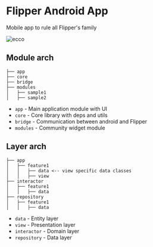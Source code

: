 # Flipper Android App

Mobile app to rule all Flipper's family

![ecco](https://user-images.githubusercontent.com/5871715/90445233-04748100-e0e8-11ea-9e74-19390b0acfb4.png)

## Module arch

```
├── app
├── core
├── bridge
├── modules
│   ├── sample1
│   ├── sample2
```

- `app` - Main application module with UI
- `core` - Core library with deps and utils
- `bridge` - Communication between android and Flipper
- `modules` - Community widget module

## Layer arch

```
├── app
│   ├── feature1
│   │   ├── data <-- view specific data classes
│   │   ├── view
├── interactor
│   ├── feature1
│   │   ├── data
├── repository
│   ├── feature1
│   │   ├── data
```

- `data` - Entity layer
- `view` - Presentation layer
- `interactor` - Domain layer
- `repository` - Data layer
